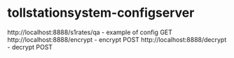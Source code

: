 # tollstationsystem-configserver

http://localhost:8888/s1rates/qa - example of config GET
http://localhost:8888/encrypt - encrypt POST
http://localhost:8888/decrypt - decrypt POST
